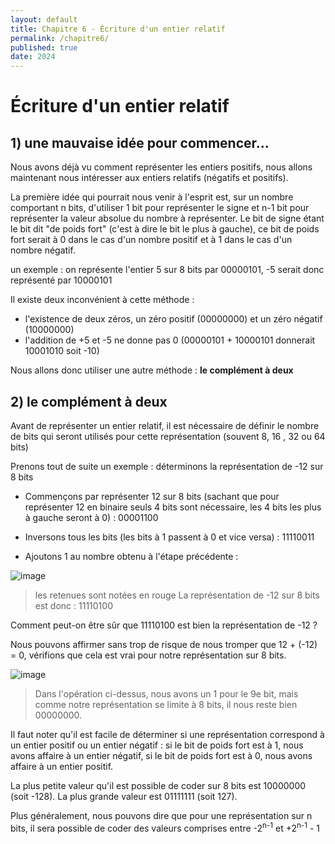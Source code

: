 ```yaml
---
layout: default
title: Chapitre 6 - Écriture d'un entier relatif
permalink: /chapitre6/
published: true
date: 2024
---
```


# Écriture d'un entier relatif

## 1) une mauvaise idée pour commencer...

Nous avons déjà vu comment représenter les entiers positifs, nous allons maintenant nous intéresser aux entiers relatifs (négatifs et positifs).

La première idée qui pourrait nous venir à l'esprit est, sur un nombre comportant n bits, d'utiliser 1 bit pour représenter le signe et n-1 bit pour représenter la valeur absolue du nombre à représenter. Le bit de signe étant le bit dit "de poids fort" (c'est à dire le bit le plus à gauche), ce bit de poids fort serait à 0 dans le cas d'un nombre positif et à 1 dans le cas d'un nombre négatif.

un exemple : on représente l'entier 5 sur 8 bits par 00000101, -5 serait donc représenté par 10000101

Il existe deux inconvénient à cette méthode : 
- l'existence de deux zéros, un zéro positif (00000000) et un zéro négatif (10000000)
- l'addition de +5 et -5 ne donne pas 0 (00000101 + 10000101 donnerait 10001010 soit -10)

Nous allons donc utiliser une autre méthode : **le complément à deux**

## 2) le complément à deux

Avant de représenter un entier relatif, il est nécessaire de définir le nombre de bits qui seront utilisés pour cette représentation (souvent 8, 16 , 32 ou 64 bits)

Prenons tout de suite un exemple : déterminons la représentation de -12 sur 8 bits

- Commençons par représenter 12 sur 8 bits (sachant que pour représenter 12 en binaire seuls 4 bits sont nécessaire, les 4 bits les plus à gauche seront à 0) : 00001100

- Inversons tous les bits (les bits à 1 passent à 0 et vice versa) : 11110011

- Ajoutons 1 au nombre obtenu à l'étape précédente :

![image](https://github.com/user-attachments/assets/4b570e6d-2b73-4b39-995a-efba17f19890)

> les retenues sont notées en rouge
> La représentation de -12 sur 8 bits est donc : 11110100

Comment peut-on être sûr que 11110100 est bien la représentation de -12 ?

Nous pouvons affirmer sans trop de risque de nous tromper que 12 + (-12) = 0, vérifions que cela est vrai pour notre représentation sur 8 bits.

![image](https://github.com/user-attachments/assets/0c22ee83-e758-4dbb-bc6b-de14b5c9fe22)

> Dans l'opération ci-dessus, nous avons un 1 pour le 9e bit, mais comme notre représentation se limite à 8 bits, il nous reste bien 00000000.

Il faut noter qu'il est facile de déterminer si une représentation correspond à un entier positif ou un entier négatif : si le bit de poids fort est à 1, nous avons affaire à un entier négatif, si le bit de poids fort est à 0, nous avons affaire à un entier positif.

La plus petite valeur qu'il est possible de coder sur 8 bits est 10000000 (soit -128). La plus grande valeur est 01111111 (soit 127). 

Plus généralement, nous pouvons dire que pour une représentation sur n bits, il sera possible de coder des valeurs comprises entre -2<sup>n-1</sup> et +2<sup>n-1</sup> - 1
